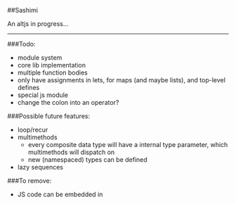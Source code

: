 ##Sashimi

An altjs in progress...

---

###Todo:

- module system
- core lib implementation
- multiple function bodies
- only have assignments in lets, for maps (and maybe lists), and top-level defines
- special js module
- change the colon into an operator?

###Possible future features:

- loop/recur
- multimethods
	- every composite data type will have a internal type parameter, which multimethods will dispatch on
	- new (namespaced) types can be defined
- lazy sequences

###To remove:

- JS code can be embedded in ` `
